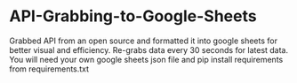 # API-Grabbing-to-Google-Sheets
Grabbed API from an open source and formatted it into google sheets for better visual and efficiency. Re-grabs data every 30 seconds for latest data. You will need your own google sheets json file and pip install requirements from requirements.txt
